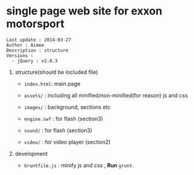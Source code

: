 # single page web site for exxon motorsport

	Last update : 2014-03-27
	Author : Aimee
	Description : structure
	Versions :
	  - jQuery : v2.0.3


1. structure(should be included file)

 	- `index.html`: main page

 	- `assets/` : including all minified/non-minified(for reason) js and css
 
 	- `images/` : background, sections etc
 
 	- `engine.swf` : for flash (section3)
 
 	- `sound/` : for flash (section3)
 
    - `video/` : for video player (section2)


1. development 
	
	- `Gruntfile.js` : minify js and css , **Run** `grunt`. 
	
